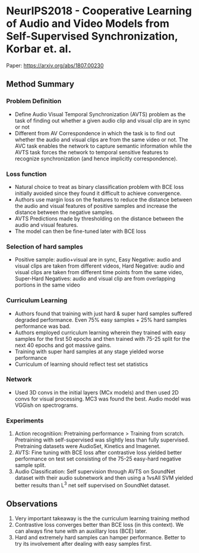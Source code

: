 # NeurIPS2018 - Cooperative Learning of Audio and Video Models from Self-Supervised Synchronization, Korbar et. al.

Paper: https://arxiv.org/abs/1807.00230  

## Method Summary
### Problem Definition
- Define Audio Visual Temporal Synchronization (AVTS) problem as the task of finding out whether a given audio clip and visual clip are in sync or not
- Different from AV Correspondence in which the task is to find out whether the audio and visual clips are from the same video or not. The AVC task enables the network to capture semantic information while the AVTS task forces the network to temporal sensitive features to recognize synchronization (and hence implicitly correspondence).

### Loss function
- Natural choice to treat as binary classification problem with BCE loss initially avoided since they found it difficult to achieve convergence.
- Authors use margin loss on the features to reduce the distance between the audio and visual features of positive samples and increase the distance between the negative samples.
- AVTS Predictions made by thresholding on the distance between the audio and visual features.
- The model can then be fine-tuned later with BCE loss

### Selection of hard samples
- Positive sample: audio+visual are in sync, Easy Negative: audio and visual clips are taken from different videos, Hard Negative: audio and visual clips are taken from different time points from the same video, Super-Hard Negatives: audio and visual clip are from overlapping portions in the same video

### Curriculum Learning
- Authors found that training with just hard & super hard samples suffered degraded performance. Even 75\% easy samples + 25\% hard samples performance was bad.
- Authors employed curriculum learning wherein they trained with easy samples for the first 50 epochs and then trained with 75-25 split for the next 40 epochs and got massive gains.
- Training with super hard samples at any stage yielded worse performance
- Curriculum of learning should reflect test set statistics

### Network
- Used 3D convs in the initial layers (MCx models) and then used 2D convs for visual processing. MC3 was found the best. Audio model was VGGish on spectrograms.

### Experiments
1) Action recognitiion: Pretraining performance > Training from scratch. Pretraining with self-supervised was slightly less than fully supervised. Pretraining datasets were AudioSet, Kinetics and Imagenet.  
2) AVTS: Fine tuning with BCE loss after contrastive loss yielded better performance on test set consisting of the 75-25 easy-hard negative sample split.
3) Audio Classification: Self supervision through AVTS on SoundNet dataset with their audio subnetwork and then using a 1vsAll SVM yielded better results than L<sup>3</sup> net self supervised on SoundNet dataset.

## Observations
1) Very important takeaway is the the curriculum learning training method
2) Contrastive loss converges better than BCE loss (in this context). We can always fine tune with an auxillary loss (BCE) later.
3) Hard and extremely hard samples can hamper performance. Better to try its involvement after dealing with easy samples first.
